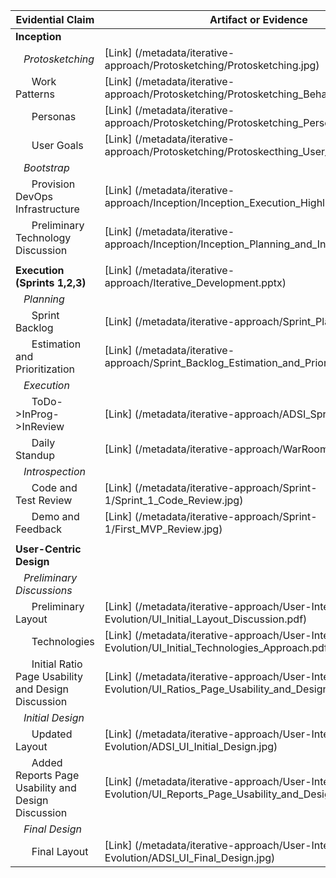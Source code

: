 | Evidential Claim  | Artifact or Evidence |
| ------------- | ------------- |
| **Inception**  |  |
| &nbsp;&nbsp;&nbsp;*Protosketching*  | [Link] (/metadata/iterative-approach/Protosketching/Protosketching.jpg)  |
| &nbsp;&nbsp;&nbsp;&nbsp;&nbsp;&nbsp;Work Patterns  | [Link] (/metadata/iterative-approach/Protosketching/Protosketching_Behavior_Patterns.jpg)  |
| &nbsp;&nbsp;&nbsp;&nbsp;&nbsp;&nbsp;Personas  | [Link] (/metadata/iterative-approach/Protosketching/Protosketching_Personas.jpg)  |
| &nbsp;&nbsp;&nbsp;&nbsp;&nbsp;&nbsp;User Goals  | [Link] (/metadata/iterative-approach/Protosketching/Protoskecthing_User_Goals.jpg)  |
| &nbsp;&nbsp;&nbsp;*Bootstrap*  |  |
| &nbsp;&nbsp;&nbsp;&nbsp;&nbsp;&nbsp;Provision DevOps Infrastructure  |  [Link] (/metadata/iterative-approach/Inception/Inception_Execution_Highlighting_Scope.jpg) |
| &nbsp;&nbsp;&nbsp;&nbsp;&nbsp;&nbsp;Preliminary Technology Discussion  | [Link] (/metadata/iterative-approach/Inception/Inception_Planning_and_Initial_Design.jpg)  |
|  |  |
| **Execution (Sprints 1,2,3)**  | [Link] (/metadata/iterative-approach/Iterative_Development.pptx) |
| &nbsp;&nbsp;&nbsp;*Planning*  |  |
| &nbsp;&nbsp;&nbsp;&nbsp;&nbsp;&nbsp;Sprint Backlog  |  [Link] (/metadata/iterative-approach/Sprint_Planning.jpg)  |
| &nbsp;&nbsp;&nbsp;&nbsp;&nbsp;&nbsp;Estimation and Prioritization |  [Link] (/metadata/iterative-approach/Sprint_Backlog_Estimation_and_Prioritization.jpg)  |
| &nbsp;&nbsp;&nbsp;*Execution*  |  |
| &nbsp;&nbsp;&nbsp;&nbsp;&nbsp;&nbsp;ToDo->InProg->InReview  | [Link] (/metadata/iterative-approach/ADSI_Sprint_in_Flight.jpg)  |
| &nbsp;&nbsp;&nbsp;&nbsp;&nbsp;&nbsp;Daily Standup  | [Link] (/metadata/iterative-approach/WarRoom_Daily.jpg)  |
| &nbsp;&nbsp;&nbsp;*Introspection*  |  |
| &nbsp;&nbsp;&nbsp;&nbsp;&nbsp;&nbsp;Code and Test Review |  [Link] (/metadata/iterative-approach/Sprint-1/Sprint_1_Code_Review.jpg)  |
| &nbsp;&nbsp;&nbsp;&nbsp;&nbsp;&nbsp;Demo and Feedback  | [Link] (/metadata/iterative-approach/Sprint-1/First_MVP_Review.jpg)  |
|  |  |
| **User-Centric Design**  |  |
| &nbsp;&nbsp;&nbsp;*Preliminary Discussions*  |  |
| &nbsp;&nbsp;&nbsp;&nbsp;&nbsp;&nbsp;Preliminary Layout | [Link] (/metadata/iterative-approach/User-Interface-Evolution/UI_Initial_Layout_Discussion.pdf)   |
| &nbsp;&nbsp;&nbsp;&nbsp;&nbsp;&nbsp;Technologies | [Link] (/metadata/iterative-approach/User-Interface-Evolution/UI_Initial_Technologies_Approach.pdf) |
| &nbsp;&nbsp;&nbsp;&nbsp;&nbsp;&nbsp;Initial Ratio Page Usability and Design Discussion | [Link] (/metadata/iterative-approach/User-Interface-Evolution/UI_Ratios_Page_Usability_and_Design.pdf) | 
| &nbsp;&nbsp;&nbsp;*Initial Design*  |  |
| &nbsp;&nbsp;&nbsp;&nbsp;&nbsp;&nbsp;Updated Layout | [Link] (/metadata/iterative-approach/User-Interface-Evolution/ADSI_UI_Initial_Design.jpg)  |
| &nbsp;&nbsp;&nbsp;&nbsp;&nbsp;&nbsp;Added Reports Page Usability and Design Discussion | [Link] (/metadata/iterative-approach/User-Interface-Evolution/UI_Reports_Page_Usability_and_Design.pdf) |
| &nbsp;&nbsp;&nbsp;*Final Design*  |  |
| &nbsp;&nbsp;&nbsp;&nbsp;&nbsp;&nbsp;Final Layout | [Link] (/metadata/iterative-approach/User-Interface-Evolution/ADSI_UI_Final_Design.jpg)  |